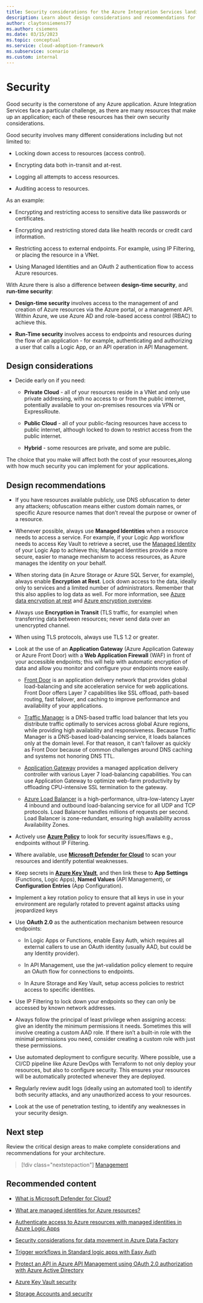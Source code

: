 ```yaml
---
title: Security considerations for the Azure Integration Services landing zone accelerator
description: Learn about design considerations and recommendations for security in the Azure Integration Services landing zone accelerator.
author: claytonsiemens77
ms.author: csiemens
ms.date: 03/15/2023
ms.topic: conceptual
ms.service: cloud-adoption-framework
ms.subservice: scenario
ms.custom: internal
---
```


# Security

Good security is the cornerstone of any Azure application. Azure Integration Services face a particular challenge, as there are many
resources that make up an application; each of these resources has their own security considerations.

Good security involves many different considerations including but not limited to:

- Locking down access to resources (access control).

- Encrypting data both in-transit and at-rest.

- Logging all attempts to access resources.

- Auditing access to resources.

As an example:

- Encrypting and restricting access to sensitive data like passwords or certificates.

- Encrypting and restricting stored data like health records or credit card information.

- Restricting access to external endpoints. For example, using IP Filtering, or placing the resource in a VNet.

- Using Managed Identities and an OAuth 2 authentication flow to access Azure resources.

With Azure there is also a difference between **design-time security**, and **run-time security**:

- **Design-time security** involves access to the management of and creation of Azure resources via the Azure portal, or a management API. Within Azure, we use Azure AD and role-based access control (RBAC) to achieve this.

- **Run-Time security** involves access to endpoints and resources during the flow of an application - for example, authenticating and authorizing a user that calls a Logic App, or an API operation in API Management.

## Design considerations

- Decide early on if you need:

  - **Private Cloud** - all of your resources reside in a VNet and only use private addressing, with no access to or from the public internet, potentially available to your on-premises resources via VPN or ExpressRoute.
  
  - **Public Cloud** - all of your public-facing resources have access to public internet, although locked to down to restrict access from the public internet.

  - **Hybrid** - some resources are private, and some are public.

The choice that you make will affect both the cost of your resources,along with how much security you can implement for your applications.

## Design recommendations

- If you have resources available publicly, use DNS obfuscation to deter any attackers; obfuscation means either custom domain names, or specific Azure resource names that don’t reveal the purpose or owner of a resource.

- Whenever possible, always use **Managed Identities** when a resource needs to access a service. For example, if your Logic App workflow needs to access Key Vault to retrieve a secret, use the [Managed Identity](/azure/logic-apps/create-managed-service-identity) of your Logic App to achieve this; Managed Identities provide a more secure, easier to manage mechanism to access resources, as Azure manages the identity on your behalf.

- When storing data (in Azure Storage or Azure SQL Server, for example), always enable **Encryption at Rest**. Lock down access to the data, ideally only to services and a limited number of administrators. Remember that this also applies to log data as well. For more information, see [Azure data encryption at rest](/azure/security/fundamentals/encryption-atrest) and [Azure encryption overview](/azure/security/fundamentals/encryption-overview).

- Always use **Encryption in Transit** (TLS traffic, for example) when transferring data between resources; never send data over an unencrypted channel.
- When using TLS protocols, always use TLS 1.2 or greater.

- Look at the use of an **Application Gateway** (Azure Application Gateway or Azure Front Door) with a **Web Application Firewall** (WAF) in front of your accessible endpoints; this will help with automatic encryption of data and allow you monitor and configure your endpoints more easily.

  - [Front Door](/azure/frontdoor/front-door-overview) is an application delivery network that provides global load-balancing and site acceleration service for web applications. Front Door offers Layer 7 capabilities like SSL offload, path-based routing, fast failover, and caching to improve performance and
    availability of your applications.

  - [Traffic Manager](/azure/traffic-manager/traffic-manager-overview) is a DNS-based traffic load balancer that lets you distribute traffic optimally to services across global Azure regions, while providing high availability and responsiveness. Because Traffic Manager is a DNS-based load-balancing service, it loads balances only at the domain level. For that reason, it can't failover as quickly as Front Door because of common challenges around DNS caching and systems not honoring DNS TTL.
  
  - [Application Gateway](/azure/application-gateway/overview) provides a managed application delivery controller with various Layer 7 load-balancing capabilities. You can use Application Gateway to optimize web-farm productivity by offloading CPU-intensive SSL termination to the gateway.
  
  - [Azure Load Balancer](/azure/load-balancer/load-balancer-overview) is a high-performance, ultra-low-latency Layer 4 inbound and
    outbound load-balancing service for all UDP and TCP protocols. Load Balancer handles millions of requests per second. Load Balancer is zone-redundant, ensuring high availability across Availability Zones.

- Actively use [**Azure Policy**](/azure/governance/policy/overview) to look for security issues/flaws e.g., endpoints without IP Filtering.

- Where available, use [**Microsoft Defender for Cloud**](/azure/defender-for-cloud/defender-for-cloud-introduction) to scan your resources and identify potential weaknesses.

- Keep secrets in [**Azure Key Vault**](/azure/key-vault/general/basic-concepts), and then link these to **App Settings** (Functions, Logic Apps), **Named Values** (API Management), or **Configuration Entries** (App Configuration).

- Implement a key rotation policy to ensure that all keys in use in your environment are regularly rotated to prevent against attacks using jeopardized keys

- Use **OAuth 2.0** as the authentication mechanism between resource endpoints:

  - In Logic Apps or Functions, enable Easy Auth, which requires all external callers to use an OAuth identity (usually AAD, but could be any Identity provider).
  
  - In API Management, use the jwt-validation policy element to require an OAuth flow for connections to endpoints.
  
  - In Azure Storage and Key Vault, setup access policies to restrict access to specific identities.
  
- Use IP Filtering to lock down your endpoints so they can only be accessed by known network addresses.

- Always follow the principal of least privilege when assigning access: give an identity the minimum permissions it needs. Sometimes this will involve creating a custom AAD role. If there isn’t a built-in role with the minimal permissions you need, consider creating a custom role with just these permissions.

- Use automated deployment to configure security. Where possible, use a CI/CD pipeline like Azure DevOps with Terraform to not only deploy your resources, but also to configure security. This ensures your resources will be automatically protected whenever they are deployed.

- Regularly review audit logs (ideally using an automated tool) to identify both security attacks, and any unauthorized access to your resources.

- Look at the use of penetration testing, to identify any weaknesses in your security design.

## Next step

Review the critical design areas to make complete considerations and recommendations for your architecture. 

> [!div class="nextstepaction"]
> [Management](./management.md)

## Recommended content

- [What is Microsoft Defender for Cloud?](/azure/defender-for-cloud/defender-for-cloud-introduction)

- [What are managed identities for Azure resources?](/azure/active-directory/managed-identities-azure-resources/overview)

- [Authenticate access to Azure resources with managed identities in Azure Logic Apps](/azure/logic-apps/create-managed-service-identity?tabs=standard)

- [Security considerations for data movement in Azure Data Factory](/azure/data-factory/data-movement-security-considerations)

- [Trigger workflows in Standard logic apps with Easy Auth](https://techcommunity.microsoft.com/t5/integrations-on-azure-blog/trigger-workflows-in-standard-logic-apps-with-easy-auth/ba-p/3207378)

- [Protect an API in Azure API Management using OAuth 2.0 authorization with Azure Active  Directory](/azure/api-management/api-management-howto-protect-backend-with-aad)

- [Azure Key Vault security](/azure/key-vault/general/security-features)

- [Storage Accounts and security](/azure/architecture/framework/services/storage/storage-accounts/security)